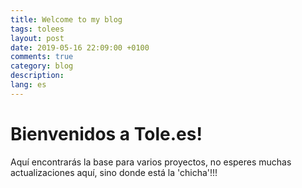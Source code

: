 ```yaml
---
title: Welcome to my blog
tags: tolees
layout: post
date: 2019-05-16 22:09:00 +0100
comments: true
category: blog
description:
lang: es
---
```


# Bienvenidos a Tole.es!

Aquí encontrarás la base para varios proyectos, no esperes muchas actualizaciones aquí, sino donde está la 'chicha'!!!
